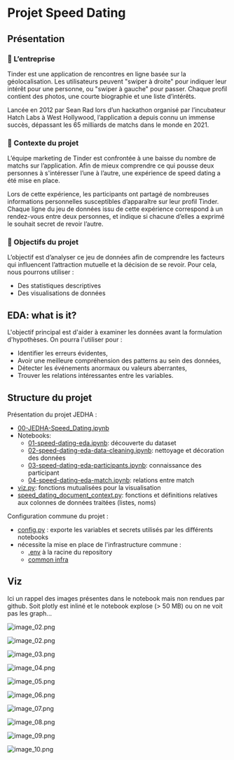 # Projet Speed Dating
## Présentation
### 📇 L’entreprise  
Tinder est une application de rencontres en ligne basée sur la géolocalisation. Les utilisateurs peuvent "swiper à droite" pour indiquer leur intérêt pour une personne, ou "swiper à gauche" pour passer. Chaque profil contient des photos, une courte biographie et une liste d’intérêts.

Lancée en 2012 par Sean Rad lors d’un hackathon organisé par l’incubateur Hatch Labs à West Hollywood, l’application a depuis connu un immense succès, dépassant les 65 milliards de matchs dans le monde en 2021.

### 🚧 Contexte du projet  
L’équipe marketing de Tinder est confrontée à une baisse du nombre de matchs sur l’application. Afin de mieux comprendre ce qui pousse deux personnes à s'intéresser l’une à l’autre, une expérience de speed dating a été mise en place.

Lors de cette expérience, les participants ont partagé de nombreuses informations personnelles susceptibles d’apparaître sur leur profil Tinder. Chaque ligne du jeu de données issu de cette expérience correspond à un rendez-vous entre deux personnes, et indique si chacune d’elles a exprimé le souhait secret de revoir l’autre.

### 🎯 Objectifs du projet  
L’objectif est d’analyser ce jeu de données afin de comprendre les facteurs qui influencent l’attraction mutuelle et la décision de se revoir. Pour cela, nous pourrons utiliser :

- Des statistiques descriptives  
- Des visualisations de données

## EDA: what is it?
L'objectif principal est d'aider à examiner les données avant la formulation d'hypothèses. On pourra l'utiliser pour :
- Identifier les erreurs évidentes,
- Avoir une meilleure compréhension des patterns au sein des données,
- Détecter les événements anormaux ou valeurs aberrantes,
- Trouver les relations intéressantes entre les variables.

## Structure du projet

Présentation du projet JEDHA&nbsp;:
- [00-JEDHA-Speed_Dating.ipynb](00-JEDHA-Speed_Dating.ipynb)
- Notebooks:
  - [01-speed-dating-eda.ipynb](01-speed-dating-eda.ipynb): découverte du dataset
  - [02-speed-dating-eda-data-cleaning.ipynb](02-speed-dating-eda-data-cleaning.ipynb): nettoyage et décoration des données
  - [03-speed-dating-eda-participants.ipynb](03-speed-dating-eda-participants.ipynb): connaissance des participant
  - [04-speed-dating-eda-match.ipynb](04-speed-dating-eda-match.ipynb): relations entre match
- [viz.py](viz.py): fonctions mutualisées pour la visualisation
- [speed_dating_document_context.py](speed_dating_document_context.py): fonctions et définitions relatives aux colonnes de données traitées (listes, noms)

Configuration commune du projet&nbsp;:
- [config.py](config.py)&nbsp;: exporte les variables et secrets utilisés par les différents notebooks
- nécessite la mise en place de l'infrastructure commune&nbsp;:
  - [.env](../../.env.sample) à la racine du repository
  - [common infra](../../common/README.md)

## Viz

Ici un rappel des images présentes dans le notebook mais non rendues par github. Soit plotly est inliné et le notebook explose (> 50 MB) ou on ne voit pas les graph...

![image_02.png](assets/image_01.png)

![image_02.png](assets/image_02.png)

![image_03.png](assets/image_03.png)

![image_04.png](assets/image_04.png)

![image_05.png](assets/image_05.png)

![image_06.png](assets/image_06.png)

![image_07.png](assets/image_07.png)

![image_08.png](assets/image_08.png)

![image_09.png](assets/image_09.png)

![image_10.png](assets/image_10.png)
